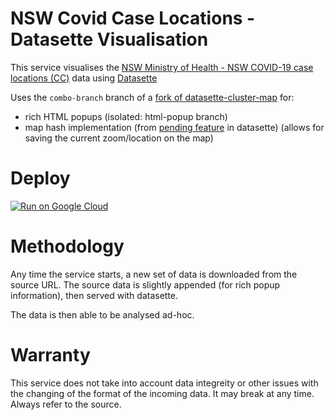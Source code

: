 # NSW Covid Case Locations - Datasette Visualisation

This service visualises the [NSW Ministry of Health - NSW COVID-19 case locations (CC)](https://data.nsw.gov.au/data/dataset/nsw-covid-19-case-locations) data using [Datasette](https://datasette.io/)

Uses the `combo-branch` branch of a [fork of datasette-cluster-map](https://github.com/glasnt/datasette-cluster-map) for:

  - rich HTML popups (isolated: html-popup branch)
  - map hash implementation (from [pending feature](https://github.com/simonw/datasette-cluster-map/tree/map-hash/datasette_cluster_map) in datasette) (allows for saving the current zoom/location on the map)

# Deploy

[![Run on Google Cloud](https://deploy.cloud.run/button.svg)](https://deploy.cloud.run)

# Methodology

Any time the service starts, a new set of data is downloaded from the source URL. The source data is slightly appended (for rich popup information), then served with datasette. 

The data is then able to be analysed ad-hoc. 

# Warranty

This service does not take into account data integreity or other issues with the changing of the format of the incoming data. It may break at any time. Always refer to the source. 
